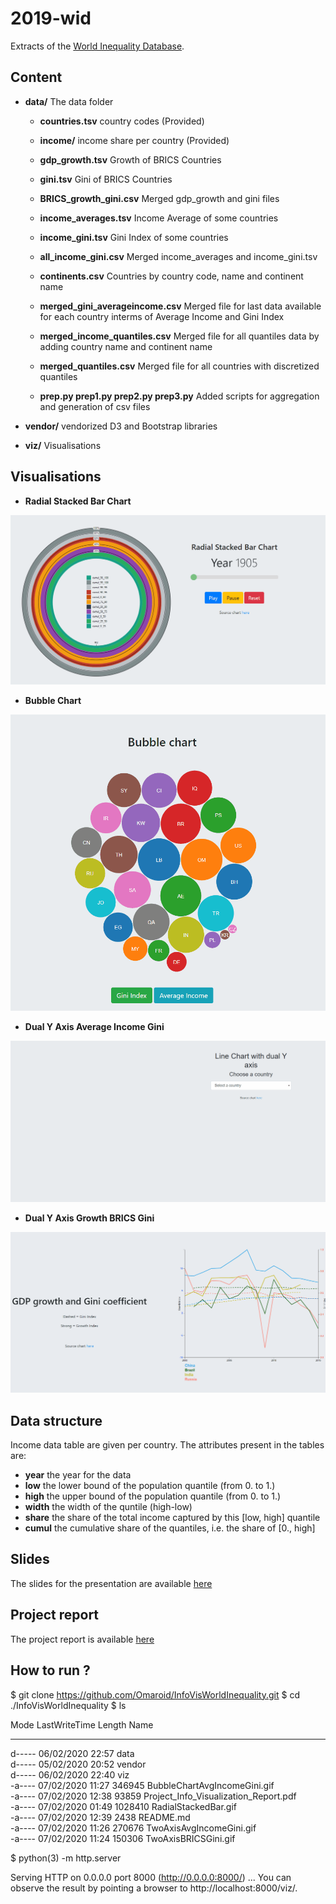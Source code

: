 # 2019-wid

Extracts of the [World Inequality Database](https://wid.world/).

## Content

* **data/** The data folder
	* **countries.tsv** country codes (Provided)
	* **income/** income share per country (Provided)

	* **gdp_growth.tsv** Growth of BRICS Countries
	* **gini.tsv** Gini of BRICS Countries
	* **BRICS_growth_gini.csv** Merged gdp_growth and gini files

	* **income_averages.tsv** Income Average of some countries
	* **income_gini.tsv** Gini Index of some countries
	* **all_income_gini.csv** Merged income_averages and income_gini.tsv

	* **continents.csv** Countries by country code, name and continent name
	
	* **merged_gini_averageincome.csv** Merged file for last data available for each country interms of Average Income and Gini Index
	* **merged_income_quantiles.csv** Merged file for all quantiles data by adding country name and continent name
	* **merged_quantiles.csv** Merged file for all countries with discretized quantiles

	* **prep.py prep1.py prep2.py prep3.py** Added scripts for aggregation and generation of csv files

* **vendor/** vendorized D3 and Bootstrap libraries

* **viz/** Visualisations

## Visualisations

 * **Radial Stacked Bar Chart**

![Gif of Radial Stacked Bar](./RadialStackedBar.gif)

 * **Bubble Chart**
 
![Gif of Bubble Chart Bar](./BubbleChartAvgIncomeGini.gif)

 * **Dual Y Axis Average Income Gini**
 
![Gif of Radial Stacked Bar](./TwoAxisAvgIncomeGini.gif)

 * **Dual Y Axis Growth BRICS Gini**
 
![Gif of Radial Stacked Bar](./TwoAxisBRICSGini.gif)

## Data structure

Income data table are given per country.
The attributes present in the tables are:

* **year** the year for the data
* **low** the lower bound of the population quantile (from 0. to 1.)
* **high** the upper bound of the population quantile (from 0. to 1.)
* **width** the width of the quntile (high-low)
* **share** the share of the total income captured by this [low, high] quantile
* **cumul** the cumulative share of the quantiles, i.e. the share of [0., high]

## Slides

The slides for the presentation are available [here](http://bit.ly/SlidesInfoVis)

## Project report

The project report is available [here](https://github.com/Omaroid/InfoVisWorldInequality/blob/master/Project_Info_Visualization_Report.pdf)

## How to run ?

$ git clone https://github.com/Omaroid/InfoVisWorldInequality.git
$ cd ./InfoVisWorldInequality
$ ls

Mode                LastWriteTime         Length Name  
----                -------------         ------ ----  
d-----       06/02/2020     22:57                data  
d-----       05/02/2020     20:52                vendor  
d-----       06/02/2020     22:40                viz  
-a----       07/02/2020     11:27         346945 BubbleChartAvgIncomeGini.gif  
-a----       07/02/2020     12:38          93859 Project_Info_Visualization_Report.pdf  
-a----       07/02/2020     01:49        1028410 RadialStackedBar.gif  
-a----       07/02/2020     12:39           2438 README.md  
-a----       07/02/2020     11:26         270676 TwoAxisAvgIncomeGini.gif  
-a----       07/02/2020     11:24         150306 TwoAxisBRICSGini.gif  

$ python(3) -m http.server

Serving HTTP on 0.0.0.0 port 8000 (http://0.0.0.0:8000/) ...
You can observe the result by pointing a browser to http://localhost:8000/viz/.
